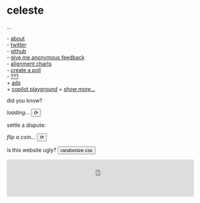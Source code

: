 <h1 id="celeste">celeste</h1>

<span id="subheader">...</span>

\- [about](/about)  
\- [twitter](https://twitter.com/parafactual)  
\- [github](https://github.com/cosmicoptima)  
\- [give me anonymous feedback](https://admonymous.co/celeste)  
\- [alignment charts](/alignment)  
\- [create a poll](/poll)  
\- [???](/dictator)  
<span class="collapsed" id="more-links">
  \+ [ads](/ads)  
  \+ [copilot playground](/copilot)
</span>
<span id="show-more-links-plus-minus">+</span> <i><a href="javascript:void" id="show-more-links">show more...</a></i>

did you know?  
<div>
  <span class="evilbox" id="fun-fact"><i>loading...</i></span>
  <button id="reload-fun-fact">⟳</button>
</div>

settle a dispute:
<div>
  <span class="evilbox" id="coinflip"><i>flip a coin...</i></span>
  <button id="flip-a-coin">⟳</button>
</div>

<span id="is-this-website-ugly">is this website ugly?</span>
<button id="randomize-css">randomize css</button>
<style id="random-css"></style>

<div class="webring-embed">
  <iframe 
      src='https://overengineering.kognise.dev/embed/celeste'
      width='100%' 
      height='100' 
      style='background-color: #fff; user-select: none;'
      frameBorder='0'>
  </iframe>
</div>

<script type="text/javascript" src="/index.js"></script>
